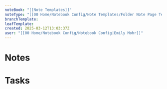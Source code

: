 ```yaml
---
noteBook: "[[Note Templates]]"
noteType: "[[00 Home/Notebook Config/Note Templates/Folder Note Page Template|Folder Note]]"
branchTemplate: 
leafTemplate: 
created: 2025-03-12T13:03:37Z
user: "[[00 Home/Notebook Config/Notebook Config|Emily Mohr]]"
---
```

# Notes
# Tasks
